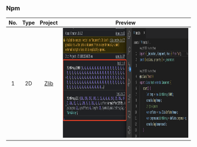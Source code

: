 ### Npm
| No. | Type | Project | Preview |
| :---: | :---: | :---: | :---: |
| 1 | 2D | [Zlib](https://github.com/yeshao2069/CocosCreatorHowToUse/tree/v3.6.x/proj/Npm/Creator3.6.0_zlibUse) | <div align=center><img src="../../image/202211/2022112201.png" width="450" height="300" /></div> |